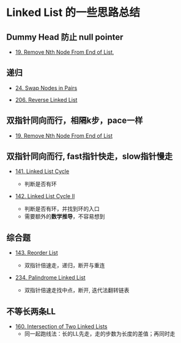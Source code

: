 # Linked List 的一些思路总结

## Dummy Head 防止 null pointer
* [19. Remove Nth Node From End of List](https://leetcode.com/problems/remove-nth-node-from-end-of-list/),

## 递归 
* [24. Swap Nodes in Pairs](https://leetcode.com/problems/swap-nodes-in-pairs/)

* [206. Reverse Linked List](https://leetcode.com/problems/reverse-linked-list/)

## 双指针同向而行，相隔k步，pace一样
* [19. Remove Nth Node From End of List](https://leetcode.com/problems/remove-nth-node-from-end-of-list/)

## 双指针同向而行, fast指针快走，slow指针慢走
* [141. Linked List Cycle](https://leetcode.com/problems/linked-list-cycle/)
    * 判断是否有环

* [142. Linked List Cycle II](https://leetcode.com/problems/linked-list-cycle-ii/)
    * 判断是否有环，并找到环的入口
    * 需要额外的**数学推导**，不容易想到

## 综合题
* [143. Reorder List](https://leetcode.com/problems/reorder-list/)
    * 双指针倍速走，递归，断开与重连

* [234. Palindrome Linked List](https://leetcode.com/problems/palindrome-linked-list/)
    * 双指针倍速走找中点，断开, 迭代法翻转链表

## 不等长两条LL
* [160. Intersection of Two Linked Lists](https://leetcode.com/problems/intersection-of-two-linked-lists/)
    * 同一起跑线法：长的LL先走，走的步数为长度的差值；再同时走